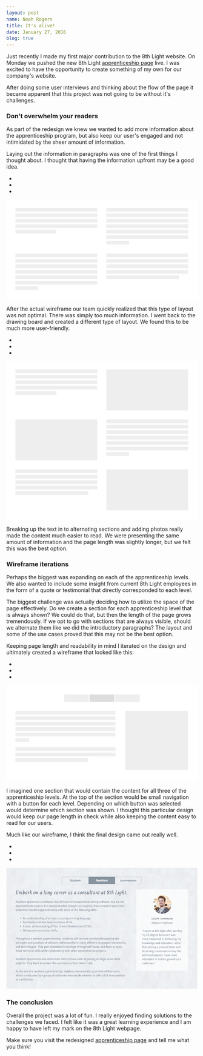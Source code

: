 ```yaml
---
layout: post
name: Noah Rogers
title: It's alive!
date: January 27, 2016
blog: true
---
```


Just recently I made my first major contribution to the 8th Light website. On Monday we pushed the new 8th Light [apprenticeship page](http://www.8thlight.com/apprenticeship) live. I was excited to have the opportunity to create something of my own for our company's website.

After doing some user interviews and thinking about the flow of the page it became apparent that this project was not going to be without it's challenges.

### Don't overwhelm your readers

As part of the redesign we knew we wanted to add more information about the apprenticeship program, but also keep our user's engaged and not intimidated by the sheer amount of information.

Laying out the information in paragraphs was one of the first things I thought about. I thought that having the information upfront may be a good idea.

<div class="example">
  <div class="browser">
    <ul class="browser__toolbar">
      <li class="browser__button browser__button--red"></li>
      <li class="browser__button browser__button--yellow"></li>
      <li class="browser__button browser__button--green"></li>
    </ul>
    <img src="/assets/images/blog/apprenticeship/apprenticeship-project1.png">
  </div>
</div>

After the actual wireframe our team quickly realized that this type of layout was not optimal. There was simply too much information. I went back to the drawing board and created a different type of layout. We found this to be much more user-friendly.

<div class="example">
  <div class="browser">
    <ul class="browser__toolbar">
      <li class="browser__button browser__button--red"></li>
      <li class="browser__button browser__button--yellow"></li>
      <li class="browser__button browser__button--green"></li>
    </ul>
    <img src="/assets/images/blog/apprenticeship/apprenticeship-project2.png">
  </div>
</div>

Breaking up the text in to alternating sections and adding photos really made the content much easier to read. We were presenting the same amount of information and the page length was slightly longer, but we felt this was the best option.

### Wireframe iterations

Perhaps the biggest was expanding on each of the apprenticeship levels. We also wanted to include some insight from current 8th Light employees in the form of a quote or testimonial that directly corresponded to each level.

The biggest challenge was actually deciding how to utilize the space of the page effectively. Do we create a section for each apprenticeship level that is always shown? We could do that, but then the length of the page grows tremendously. If we opt to go with sections that are always visible, should we alternate them like we did the introductory paragraphs? The layout and some of the use cases proved that this may not be the best option.

Keeping page length and readability in mind I iterated on the design and ultimately created a wireframe that looked like this:

<div class="example">
  <div class="browser">
    <ul class="browser__toolbar">
      <li class="browser__button browser__button--red"></li>
      <li class="browser__button browser__button--yellow"></li>
      <li class="browser__button browser__button--green"></li>
    </ul>
    <img src="/assets/images/blog/apprenticeship/apprenticeship-project3.png">
  </div>
</div>

I imagined one section that would contain the content for all three of the apprenticeship levels. At the top of the section would be small navigation with a button for each level. Depending on which button was selected would determine which section was shown. I thought this particular design would keep our page length in check while also keeping the content easy to read for our users.

Much like our wireframe, I think the final design came out really well.

<div class="example">
  <div class="browser">
    <ul class="browser__toolbar">
      <li class="browser__button browser__button--red"></li>
      <li class="browser__button browser__button--yellow"></li>
      <li class="browser__button browser__button--green"></li>
    </ul>
    <img src="/assets/images/blog/apprenticeship/apprenticeship-project4.png">
  </div>
</div>

### The conclusion

Overall the project was a lot of fun. I really enjoyed finding solutions to the challenges we faced. I felt like it was a great learning experience and I am happy to have left my mark on the 8th Light webpage.

Make sure you visit the redesigned [apprenticeship page](http://www.8thlight.com/apprenticeship) and tell me what you think!
